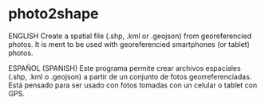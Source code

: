 # photo2shape

ENGLISH
Create a spatial file (.shp, .kml or .geojson) from georeferencied photos.
It is ment to be used with georeferencied smartphones (or tablet) photos.

ESPAÑOL (SPANISH)
Este programa permite crear archivos espaciales (.shp, .kml o .geojson) a partir de un conjunto de fotos georreferenciadas. Está pensado para ser usado con fotos tomadas con un celular o tablet con GPS.
